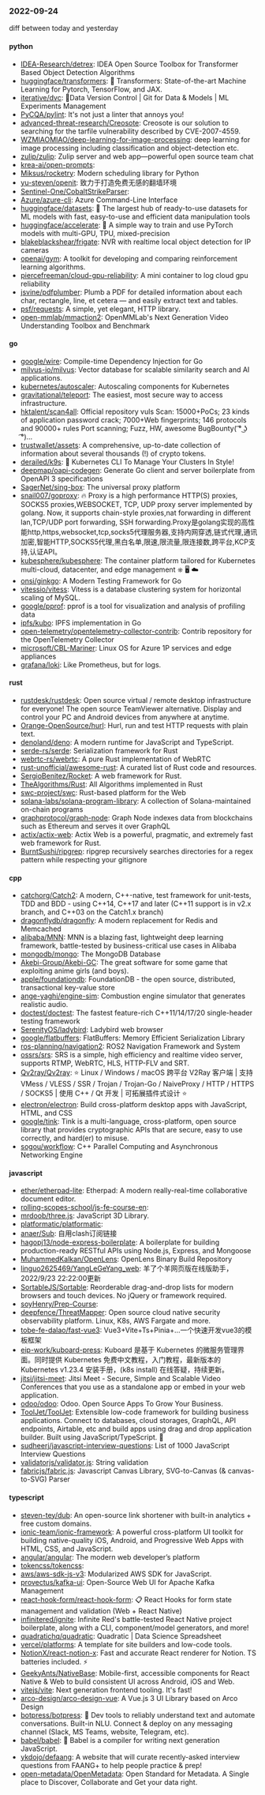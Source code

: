### 2022-09-24
diff between today and yesterday

#### python
* [IDEA-Research/detrex](https://github.com/IDEA-Research/detrex): IDEA Open Source Toolbox for Transformer Based Object Detection Algorithms
* [huggingface/transformers](https://github.com/huggingface/transformers): 🤗 Transformers: State-of-the-art Machine Learning for Pytorch, TensorFlow, and JAX.
* [iterative/dvc](https://github.com/iterative/dvc): 🦉Data Version Control | Git for Data & Models | ML Experiments Management
* [PyCQA/pylint](https://github.com/PyCQA/pylint): It's not just a linter that annoys you!
* [advanced-threat-research/Creosote](https://github.com/advanced-threat-research/Creosote): Creosote is our solution to searching for the tarfile vulnerability described by CVE-2007-4559.
* [WZMIAOMIAO/deep-learning-for-image-processing](https://github.com/WZMIAOMIAO/deep-learning-for-image-processing): deep learning for image processing including classification and object-detection etc.
* [zulip/zulip](https://github.com/zulip/zulip): Zulip server and web app—powerful open source team chat
* [krea-ai/open-prompts](https://github.com/krea-ai/open-prompts): 
* [Miksus/rocketry](https://github.com/Miksus/rocketry): Modern scheduling library for Python
* [yu-steven/openit](https://github.com/yu-steven/openit): 致力于打造免费无感的翻墙环境
* [Sentinel-One/CobaltStrikeParser](https://github.com/Sentinel-One/CobaltStrikeParser): 
* [Azure/azure-cli](https://github.com/Azure/azure-cli): Azure Command-Line Interface
* [huggingface/datasets](https://github.com/huggingface/datasets): 🤗 The largest hub of ready-to-use datasets for ML models with fast, easy-to-use and efficient data manipulation tools
* [huggingface/accelerate](https://github.com/huggingface/accelerate): 🚀 A simple way to train and use PyTorch models with multi-GPU, TPU, mixed-precision
* [blakeblackshear/frigate](https://github.com/blakeblackshear/frigate): NVR with realtime local object detection for IP cameras
* [openai/gym](https://github.com/openai/gym): A toolkit for developing and comparing reinforcement learning algorithms.
* [piercefreeman/cloud-gpu-reliability](https://github.com/piercefreeman/cloud-gpu-reliability): A mini container to log cloud gpu reliability
* [jsvine/pdfplumber](https://github.com/jsvine/pdfplumber): Plumb a PDF for detailed information about each char, rectangle, line, et cetera — and easily extract text and tables.
* [psf/requests](https://github.com/psf/requests): A simple, yet elegant, HTTP library.
* [open-mmlab/mmaction2](https://github.com/open-mmlab/mmaction2): OpenMMLab's Next Generation Video Understanding Toolbox and Benchmark

#### go
* [google/wire](https://github.com/google/wire): Compile-time Dependency Injection for Go
* [milvus-io/milvus](https://github.com/milvus-io/milvus): Vector database for scalable similarity search and AI applications.
* [kubernetes/autoscaler](https://github.com/kubernetes/autoscaler): Autoscaling components for Kubernetes
* [gravitational/teleport](https://github.com/gravitational/teleport): The easiest, most secure way to access infrastructure.
* [hktalent/scan4all](https://github.com/hktalent/scan4all): Official repository vuls Scan: 15000+PoCs; 23 kinds of application password crack; 7000+Web fingerprints; 146 protocols and 90000+ rules Port scanning; Fuzz, HW, awesome BugBounty( ͡° ͜ʖ ͡°)...
* [trustwallet/assets](https://github.com/trustwallet/assets): A comprehensive, up-to-date collection of information about several thousands (!) of crypto tokens.
* [derailed/k9s](https://github.com/derailed/k9s): 🐶 Kubernetes CLI To Manage Your Clusters In Style!
* [deepmap/oapi-codegen](https://github.com/deepmap/oapi-codegen): Generate Go client and server boilerplate from OpenAPI 3 specifications
* [SagerNet/sing-box](https://github.com/SagerNet/sing-box): The universal proxy platform
* [snail007/goproxy](https://github.com/snail007/goproxy): 🔥 Proxy is a high performance HTTP(S) proxies, SOCKS5 proxies,WEBSOCKET, TCP, UDP proxy server implemented by golang. Now, it supports chain-style proxies,nat forwarding in different lan,TCP/UDP port forwarding, SSH forwarding.Proxy是golang实现的高性能http,https,websocket,tcp,socks5代理服务器,支持内网穿透,链式代理,通讯加密,智能HTTP,SOCKS5代理,黑白名单,限速,限流量,限连接数,跨平台,KCP支持,认证API。
* [kubesphere/kubesphere](https://github.com/kubesphere/kubesphere): The container platform tailored for Kubernetes multi-cloud, datacenter, and edge management ⎈ 🖥 ☁️
* [onsi/ginkgo](https://github.com/onsi/ginkgo): A Modern Testing Framework for Go
* [vitessio/vitess](https://github.com/vitessio/vitess): Vitess is a database clustering system for horizontal scaling of MySQL.
* [google/pprof](https://github.com/google/pprof): pprof is a tool for visualization and analysis of profiling data
* [ipfs/kubo](https://github.com/ipfs/kubo): IPFS implementation in Go
* [open-telemetry/opentelemetry-collector-contrib](https://github.com/open-telemetry/opentelemetry-collector-contrib): Contrib repository for the OpenTelemetry Collector
* [microsoft/CBL-Mariner](https://github.com/microsoft/CBL-Mariner): Linux OS for Azure 1P services and edge appliances
* [grafana/loki](https://github.com/grafana/loki): Like Prometheus, but for logs.

#### rust
* [rustdesk/rustdesk](https://github.com/rustdesk/rustdesk): Open source virtual / remote desktop infrastructure for everyone! The open source TeamViewer alternative. Display and control your PC and Android devices from anywhere at anytime.
* [Orange-OpenSource/hurl](https://github.com/Orange-OpenSource/hurl): Hurl, run and test HTTP requests with plain text.
* [denoland/deno](https://github.com/denoland/deno): A modern runtime for JavaScript and TypeScript.
* [serde-rs/serde](https://github.com/serde-rs/serde): Serialization framework for Rust
* [webrtc-rs/webrtc](https://github.com/webrtc-rs/webrtc): A pure Rust implementation of WebRTC
* [rust-unofficial/awesome-rust](https://github.com/rust-unofficial/awesome-rust): A curated list of Rust code and resources.
* [SergioBenitez/Rocket](https://github.com/SergioBenitez/Rocket): A web framework for Rust.
* [TheAlgorithms/Rust](https://github.com/TheAlgorithms/Rust): All Algorithms implemented in Rust
* [swc-project/swc](https://github.com/swc-project/swc): Rust-based platform for the Web
* [solana-labs/solana-program-library](https://github.com/solana-labs/solana-program-library): A collection of Solana-maintained on-chain programs
* [graphprotocol/graph-node](https://github.com/graphprotocol/graph-node): Graph Node indexes data from blockchains such as Ethereum and serves it over GraphQL
* [actix/actix-web](https://github.com/actix/actix-web): Actix Web is a powerful, pragmatic, and extremely fast web framework for Rust.
* [BurntSushi/ripgrep](https://github.com/BurntSushi/ripgrep): ripgrep recursively searches directories for a regex pattern while respecting your gitignore

#### cpp
* [catchorg/Catch2](https://github.com/catchorg/Catch2): A modern, C++-native, test framework for unit-tests, TDD and BDD - using C++14, C++17 and later (C++11 support is in v2.x branch, and C++03 on the Catch1.x branch)
* [dragonflydb/dragonfly](https://github.com/dragonflydb/dragonfly): A modern replacement for Redis and Memcached
* [alibaba/MNN](https://github.com/alibaba/MNN): MNN is a blazing fast, lightweight deep learning framework, battle-tested by business-critical use cases in Alibaba
* [mongodb/mongo](https://github.com/mongodb/mongo): The MongoDB Database
* [Akebi-Group/Akebi-GC](https://github.com/Akebi-Group/Akebi-GC): The great software for some game that exploiting anime girls (and boys).
* [apple/foundationdb](https://github.com/apple/foundationdb): FoundationDB - the open source, distributed, transactional key-value store
* [ange-yaghi/engine-sim](https://github.com/ange-yaghi/engine-sim): Combustion engine simulator that generates realistic audio.
* [doctest/doctest](https://github.com/doctest/doctest): The fastest feature-rich C++11/14/17/20 single-header testing framework
* [SerenityOS/ladybird](https://github.com/SerenityOS/ladybird): Ladybird web browser
* [google/flatbuffers](https://github.com/google/flatbuffers): FlatBuffers: Memory Efficient Serialization Library
* [ros-planning/navigation2](https://github.com/ros-planning/navigation2): ROS2 Navigation Framework and System
* [ossrs/srs](https://github.com/ossrs/srs): SRS is a simple, high efficiency and realtime video server, supports RTMP, WebRTC, HLS, HTTP-FLV and SRT.
* [Qv2ray/Qv2ray](https://github.com/Qv2ray/Qv2ray): ⭐ Linux / Windows / macOS 跨平台 V2Ray 客户端 | 支持 VMess / VLESS / SSR / Trojan / Trojan-Go / NaiveProxy / HTTP / HTTPS / SOCKS5 | 使用 C++ / Qt 开发 | 可拓展插件式设计 ⭐
* [electron/electron](https://github.com/electron/electron): Build cross-platform desktop apps with JavaScript, HTML, and CSS
* [google/tink](https://github.com/google/tink): Tink is a multi-language, cross-platform, open source library that provides cryptographic APIs that are secure, easy to use correctly, and hard(er) to misuse.
* [sogou/workflow](https://github.com/sogou/workflow): C++ Parallel Computing and Asynchronous Networking Engine

#### javascript
* [ether/etherpad-lite](https://github.com/ether/etherpad-lite): Etherpad: A modern really-real-time collaborative document editor.
* [rolling-scopes-school/js-fe-course-en](https://github.com/rolling-scopes-school/js-fe-course-en): 
* [mrdoob/three.js](https://github.com/mrdoob/three.js): JavaScript 3D Library.
* [platformatic/platformatic](https://github.com/platformatic/platformatic): 
* [anaer/Sub](https://github.com/anaer/Sub): 自用clash订阅链接
* [hagopj13/node-express-boilerplate](https://github.com/hagopj13/node-express-boilerplate): A boilerplate for building production-ready RESTful APIs using Node.js, Express, and Mongoose
* [MuhammedKalkan/OpenLens](https://github.com/MuhammedKalkan/OpenLens): OpenLens Binary Build Repository
* [linguo2625469/YangLeGeYang_web](https://github.com/linguo2625469/YangLeGeYang_web): 羊了个羊网页版在线版助手，2022/9/23 22:22:00更新
* [SortableJS/Sortable](https://github.com/SortableJS/Sortable): Reorderable drag-and-drop lists for modern browsers and touch devices. No jQuery or framework required.
* [soyHenry/Prep-Course](https://github.com/soyHenry/Prep-Course): 
* [deepfence/ThreatMapper](https://github.com/deepfence/ThreatMapper): Open source cloud native security observability platform. Linux, K8s, AWS Fargate and more.
* [tobe-fe-dalao/fast-vue3](https://github.com/tobe-fe-dalao/fast-vue3): Vue3+Vite+Ts+Pinia+...一个快速开发vue3的模板框架
* [eip-work/kuboard-press](https://github.com/eip-work/kuboard-press): Kuboard 是基于 Kubernetes 的微服务管理界面。同时提供 Kubernetes 免费中文教程，入门教程，最新版本的 Kubernetes v1.23.4 安装手册，(k8s install) 在线答疑，持续更新。
* [jitsi/jitsi-meet](https://github.com/jitsi/jitsi-meet): Jitsi Meet - Secure, Simple and Scalable Video Conferences that you use as a standalone app or embed in your web application.
* [odoo/odoo](https://github.com/odoo/odoo): Odoo. Open Source Apps To Grow Your Business.
* [ToolJet/ToolJet](https://github.com/ToolJet/ToolJet): Extensible low-code framework for building business applications. Connect to databases, cloud storages, GraphQL, API endpoints, Airtable, etc and build apps using drag and drop application builder. Built using JavaScript/TypeScript. 🚀
* [sudheerj/javascript-interview-questions](https://github.com/sudheerj/javascript-interview-questions): List of 1000 JavaScript Interview Questions
* [validatorjs/validator.js](https://github.com/validatorjs/validator.js): String validation
* [fabricjs/fabric.js](https://github.com/fabricjs/fabric.js): Javascript Canvas Library, SVG-to-Canvas (& canvas-to-SVG) Parser

#### typescript
* [steven-tey/dub](https://github.com/steven-tey/dub): An open-source link shortener with built-in analytics + free custom domains.
* [ionic-team/ionic-framework](https://github.com/ionic-team/ionic-framework): A powerful cross-platform UI toolkit for building native-quality iOS, Android, and Progressive Web Apps with HTML, CSS, and JavaScript.
* [angular/angular](https://github.com/angular/angular): The modern web developer’s platform
* [tokencss/tokencss](https://github.com/tokencss/tokencss): 
* [aws/aws-sdk-js-v3](https://github.com/aws/aws-sdk-js-v3): Modularized AWS SDK for JavaScript.
* [provectus/kafka-ui](https://github.com/provectus/kafka-ui): Open-Source Web UI for Apache Kafka Management
* [react-hook-form/react-hook-form](https://github.com/react-hook-form/react-hook-form): 📋 React Hooks for form state management and validation (Web + React Native)
* [infinitered/ignite](https://github.com/infinitered/ignite): Infinite Red's battle-tested React Native project boilerplate, along with a CLI, component/model generators, and more!
* [quadratichq/quadratic](https://github.com/quadratichq/quadratic): Quadratic | Data Science Spreadsheet
* [vercel/platforms](https://github.com/vercel/platforms): A template for site builders and low-code tools.
* [NotionX/react-notion-x](https://github.com/NotionX/react-notion-x): Fast and accurate React renderer for Notion. TS batteries included. ⚡️
* [GeekyAnts/NativeBase](https://github.com/GeekyAnts/NativeBase): Mobile-first, accessible components for React Native & Web to build consistent UI across Android, iOS and Web.
* [vitejs/vite](https://github.com/vitejs/vite): Next generation frontend tooling. It's fast!
* [arco-design/arco-design-vue](https://github.com/arco-design/arco-design-vue): A Vue.js 3 UI Library based on Arco Design
* [botpress/botpress](https://github.com/botpress/botpress): 🤖 Dev tools to reliably understand text and automate conversations. Built-in NLU. Connect & deploy on any messaging channel (Slack, MS Teams, website, Telegram, etc).
* [babel/babel](https://github.com/babel/babel): 🐠 Babel is a compiler for writing next generation JavaScript.
* [ykdojo/defaang](https://github.com/ykdojo/defaang): A website that will curate recently-asked interview questions from FAANG+ to help people practice & prep!
* [open-metadata/OpenMetadata](https://github.com/open-metadata/OpenMetadata): Open Standard for Metadata. A Single place to Discover, Collaborate and Get your data right.
